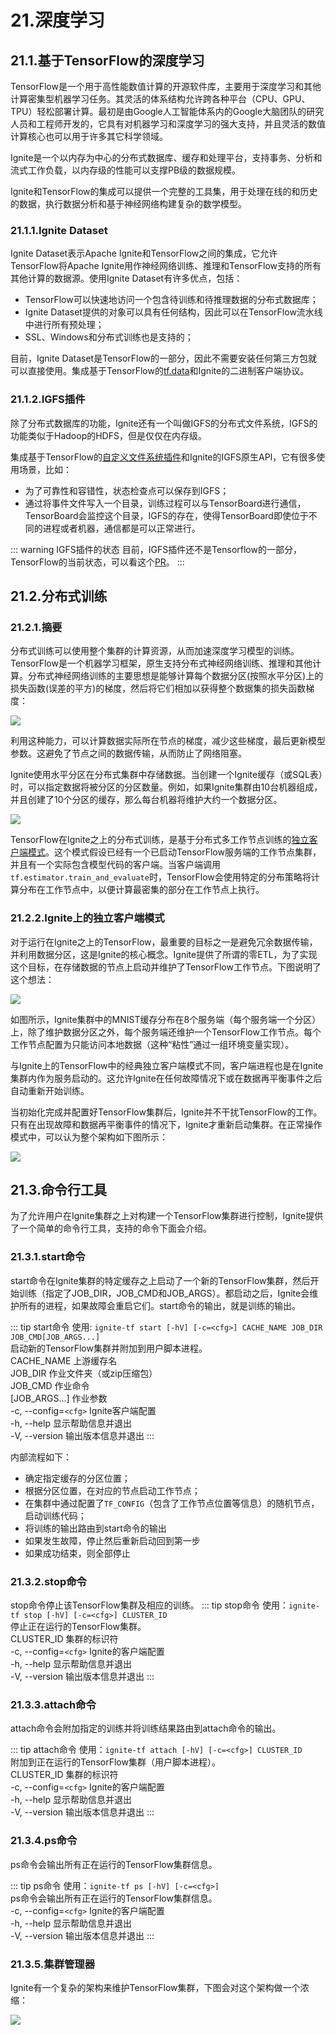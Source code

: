 # 21.深度学习
## 21.1.基于TensorFlow的深度学习
TensorFlow是一个用于高性能数值计算的开源软件库，主要用于深度学习和其他计算密集型机器学习任务。其灵活的体系结构允许跨各种平台（CPU、GPU、TPU）轻松部署计算。最初是由Google人工智能体系内的Google大脑团队的研究人员和工程师开发的，它具有对机器学习和深度学习的强大支持，并且灵活的数值计算核心也可以用于许多其它科学领域。

Ignite是一个以内存为中心的分布式数据库、缓存和处理平台，支持事务、分析和流式工作负载，以内存级的性能可以支撑PB级的数据规模。

Ignite和TensorFlow的集成可以提供一个完整的工具集，用于处理在线的和历史的数据，执行数据分析和基于神经网络构建复杂的数学模型。
### 21.1.1.Ignite Dataset
Ignite Dataset表示Apache Ignite和TensorFlow之间的集成，它允许TensorFlow将Apache Ignite用作神经网络训练、推理和TensorFlow支持的所有其他计算的数据源。使用Ignite Dataset有许多优点，包括：

 - TensorFlow可以快速地访问一个包含待训练和待推理数据的分布式数据库；
 - Ignite Dataset提供的对象可以具有任何结构，因此可以在TensorFlow流水线中进行所有预处理；
 - SSL、Windows和分布式训练也是支持的；

目前，Ignite Dataset是TensorFlow的一部分，因此不需要安装任何第三方包就可以直接使用。集成基于TensorFlow的[tf.data](https://www.tensorflow.org/api_docs/python/tf/data)和Ignite的二进制客户端协议。
### 21.1.2.IGFS插件
除了分布式数据库的功能，Ignite还有一个叫做IGFS的分布式文件系统，IGFS的功能类似于Hadoop的HDFS，但是仅仅在内存级。

集成基于TensorFlow的[自定义文件系统插件](https://www.tensorflow.org/extend/add_filesys)和Ignite的IGFS原生API，它有很多使用场景，比如：

 - 为了可靠性和容错性，状态检查点可以保存到IGFS；
 - 通过将事件文件写入一个目录，训练过程可以与TensorBoard进行通信，TensorBoard会监控这个目录，IGFS的存在，使得TensorBoard即使位于不同的进程或者机器，通信都是可以正常进行。

::: warning IGFS插件的状态
目前，IGFS插件还不是Tensorflow的一部分，TensorFlow的当前状态，可以看这个[PR](https://github.com/tensorflow/tensorflow/pull/22194)。
:::

## 21.2.分布式训练
### 21.2.1.摘要
分布式训练可以使用整个集群的计算资源，从而加速深度学习模型的训练。TensorFlow是一个机器学习框架，原生支持分布式神经网络训练、推理和其他计算。分布式神经网络训练的主要思想是能够计算每个数据分区(按照水平分区)上的损失函数(误差的平方)的梯度，然后将它们相加以获得整个数据集的损失函数梯度：

![](https://files.readme.io/532c408-HYR7wB.png)

利用这种能力，可以计算数据实际所在节点的梯度，减少这些梯度，最后更新模型参数。这避免了节点之间的数据传输，从而防止了网络阻塞。

Ignite使用水平分区在分布式集群中存储数据。当创建一个Ignite缓存（或SQL表）时，可以指定数据将被分区的分区数量。例如，如果Ignite集群由10台机器组成，并且创建了10个分区的缓存，那么每台机器将维护大约一个数据分区。

![](https://files.readme.io/b49dc17-rDyWGK.png)

TensorFlow在Ignite之上的分布式训练，是基于分布式多工作节点训练的[独立客户端模式](https://github.com/tensorflow/tensorflow/tree/master/tensorflow/contrib/distribute#standalone-client-mode)。这个模式假设已经有一个已启动TensorFlow服务端的工作节点集群，并且有一个实际包含模型代码的客户端。当客户端调用`tf.estimator.train_and_evaluate`时，TensorFlow会使用特定的分布策略将计算分布在工作节点中，以便计算最密集的部分在工作节点上执行。
### 21.2.2.Ignite上的独立客户端模式
对于运行在Ignite之上的TensorFlow，最重要的目标之一是避免冗余数据传输，并利用数据分区，这是Ignite的核心概念。Ignite提供了所谓的零ETL，为了实现这个目标，在存储数据的节点上启动并维护了TensorFlow工作节点。下图说明了这个想法：

![](https://files.readme.io/c0e311e-UzY8PO.png)

如图所示，Ignite集群中的MNIST缓存分布在8个服务端（每个服务端一个分区）上，除了维护数据分区之外，每个服务端还维护一个TensorFlow工作节点。每个工作节点配置为只能访问本地数据（这种“粘性”通过一组环境变量实现）。

与Ignite上的TensorFlow中的经典独立客户端模式不同，客户端进程也是在Ignite集群内作为服务启动的。这允许Ignite在任何故障情况下或在数据再平衡事件之后自动重新开始训练。

当初始化完成并配置好TensorFlow集群后，Ignite并不干扰TensorFlow的工作。只有在出现故障和数据再平衡事件的情况下，Ignite才重新启动集群。在正常操作模式中，可以认为整个架构如下图所示：

![](https://files.readme.io/625b4fd-msXc7e.png)
## 21.3.命令行工具
为了允许用户在Ignite集群之上对构建一个TensorFlow集群进行控制，Ignite提供了一个简单的命令行工具，支持的命令下面会介绍。
### 21.3.1.start命令
start命令在Ignite集群的特定缓存之上启动了一个新的TensorFlow集群，然后开始训练（指定了JOB_DIR，JOB_CMD和JOB_ARGS）。都启动之后，Ignite会维护所有的进程，如果故障会重启它们。start命令的输出，就是训练的输出。

::: tip start命令
使用: `ignite-tf start [-hV] [-c=<cfg>] CACHE_NAME JOB_DIR JOB_CMD[JOB_ARGS...]`<br>
启动新的TensorFlow集群并附加到用户脚本进程。<br>
CACHE_NAME 上游缓存名<br>
JOB_DIR 作业文件夹（或zip压缩包）<br>
JOB_CMD 作业命令<br>
[JOB_ARGS...] 作业参数<br>
-c, --config=`<cfg>` Ignite客户端配置<br>
-h, --help 显示帮助信息并退出<br>
-V, --version 输出版本信息并退出
:::

内部流程如下：

 - 确定指定缓存的分区位置；
 - 根据分区位置，在对应的节点启动工作节点；
 - 在集群中通过配置了`TF_CONFIG`（包含了工作节点位置等信息）的随机节点，启动训练代码；
 - 将训练的输出路由到start命令的输出
 - 如果发生故障，停止然后重新启动回到第一步
 - 如果成功结束，则全部停止

### 21.3.2.stop命令
stop命令停止该TensorFlow集群及相应的训练。
::: tip stop命令
使用：`ignite-tf stop [-hV] [-c=<cfg>] CLUSTER_ID`<br>
停止正在运行的TensorFlow集群。<br>
CLUSTER_ID 集群的标识符<br>
-c, --config=`<cfg>` Ignite的客户端配置<br>
-h, --help 显示帮助信息并退出<br>
-V, --version 输出版本信息并退出
:::

### 21.3.3.attach命令
attach命令会附加指定的训练并将训练结果路由到attach命令的输出。

::: tip attach命令
使用：`ignite-tf attach [-hV] [-c=<cfg>] CLUSTER_ID`<br>
附加到正在运行的TensorFlow集群（用户脚本进程）。<br>
CLUSTER_ID 集群的标识符<br>
-c, --config=`<cfg>` Ignite的客户端配置<br>
-h, --help 显示帮助信息并退出<br>
-V, --version 输出版本信息并退出
:::
### 21.3.4.ps命令
ps命令会输出所有正在运行的TensorFlow集群信息。

::: tip ps命令
使用：`ignite-tf ps [-hV] [-c=<cfg>]`<br>
ps命令会输出所有正在运行的TensorFlow集群信息。<br>
-c, --config=`<cfg>` Ignite的客户端配置<br>
-h, --help 显示帮助信息并退出<br>
-V, --version 输出版本信息并退出
:::
### 21.3.5.集群管理器
Ignite有一个复杂的架构来维护TensorFlow集群，下图会对这个架构做一个浓缩：

![](https://files.readme.io/ef6cbdf-F6cs3h.png)
